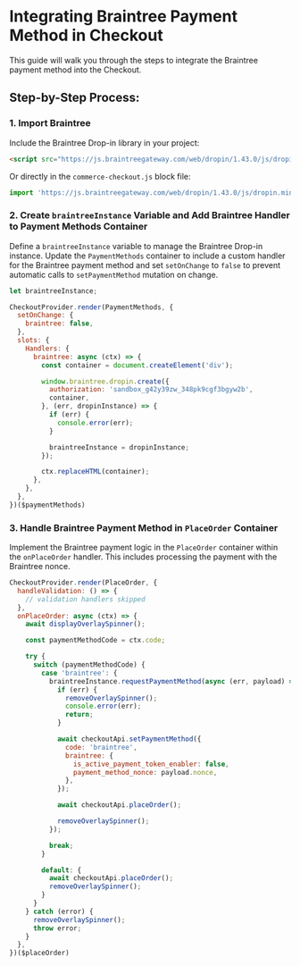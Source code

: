 # Integrating Braintree Payment Method in Checkout

This guide will walk you through the steps to integrate the Braintree payment method into the Checkout.

## Step-by-Step Process:

### 1. Import Braintree

Include the Braintree Drop-in library in your project:

```html
<script src="https://js.braintreegateway.com/web/dropin/1.43.0/js/dropin.min.js"></script>
```

Or directly in the `commerce-checkout.js` block file:
```js
import 'https://js.braintreegateway.com/web/dropin/1.43.0/js/dropin.min.js';
```

### 2. Create `braintreeInstance` Variable and Add Braintree Handler to Payment Methods Container

Define a `braintreeInstance` variable to manage the Braintree Drop-in instance. Update the `PaymentMethods` container to include a custom handler for the Braintree payment method and set `setOnChange` to `false` to prevent automatic calls to `setPaymentMethod` mutation on change.

```js
let braintreeInstance;
```

```js
CheckoutProvider.render(PaymentMethods, {
  setOnChange: {
    braintree: false,
  },
  slots: {
    Handlers: {
      braintree: async (ctx) => {
        const container = document.createElement('div');

        window.braintree.dropin.create({
          authorization: 'sandbox_g42y39zw_348pk9cgf3bgyw2b',
          container,
        }, (err, dropinInstance) => {
          if (err) {
            console.error(err);
          }

          braintreeInstance = dropinInstance;
        });

        ctx.replaceHTML(container);
      },
    },
  },
})($paymentMethods)
```

### 3. Handle Braintree Payment Method in `PlaceOrder` Container

Implement the Braintree payment logic in the `PlaceOrder` container within the `onPlaceOrder` handler. This includes processing the payment with the Braintree nonce.

```js
CheckoutProvider.render(PlaceOrder, {
  handleValidation: () => {
    // validation handlers skipped
  },
  onPlaceOrder: async (ctx) => {
    await displayOverlaySpinner();

    const paymentMethodCode = ctx.code;

    try {
      switch (paymentMethodCode) {
        case 'braintree': {
          braintreeInstance.requestPaymentMethod(async (err, payload) => {
            if (err) {
              removeOverlaySpinner();
              console.error(err);
              return;
            }

            await checkoutApi.setPaymentMethod({
              code: 'braintree',
              braintree: {
                is_active_payment_token_enabler: false,
                payment_method_nonce: payload.nonce,
              },
            });

            await checkoutApi.placeOrder();

            removeOverlaySpinner();
          });

          break;
        }

        default: {
          await checkoutApi.placeOrder();
          removeOverlaySpinner();
        }
      }
    } catch (error) {
      removeOverlaySpinner();
      throw error;
    }
  },
})($placeOrder)
```